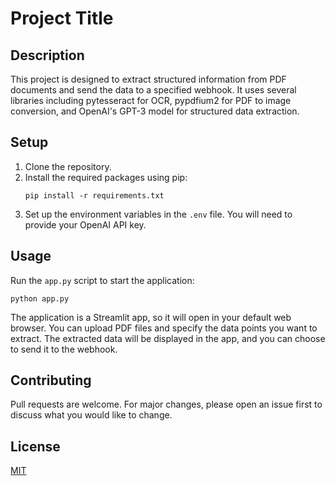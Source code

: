 # Project Title

## Description
This project is designed to extract structured information from PDF documents and send the data to a specified webhook. It uses several libraries including pytesseract for OCR, pypdfium2 for PDF to image conversion, and OpenAI's GPT-3 model for structured data extraction.

## Setup
1. Clone the repository.
2. Install the required packages using pip:
   ```
   pip install -r requirements.txt
   ```
3. Set up the environment variables in the `.env` file. You will need to provide your OpenAI API key.

## Usage
Run the `app.py` script to start the application:
```
python app.py
```
The application is a Streamlit app, so it will open in your default web browser. You can upload PDF files and specify the data points you want to extract. The extracted data will be displayed in the app, and you can choose to send it to the webhook.

## Contributing
Pull requests are welcome. For major changes, please open an issue first to discuss what you would like to change.

## License
[MIT](https://choosealicense.com/licenses/mit/)
